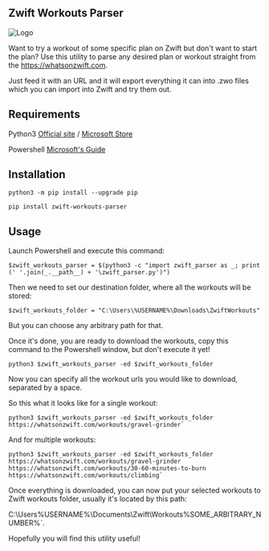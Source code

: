 Zwift Workouts Parser 
---------------------
![Logo](https://github.com/alexshpunt/zwift_workouts_parser/blob/main/.github/logo.jpg?raw=true)

Want to try a workout of some specific plan on Zwift but don't want to start the plan? Use this utility to parse any desired plan or workout straight from the https://whatsonzwift.com. 

Just feed it with an URL and it will export everything it can into .zwo files which you can import into Zwift and try them out. 

Requirements
------------
Python3 [Official site](https://www.python.org/downloads/windows/) / [Microsoft Store](https://apps.microsoft.com/detail/9PJPW5LDXLZ5?hl=en-US&gl=US) 

Powershell [Microsoft's Guide](https://learn.microsoft.com/en-us/powershell/scripting/install/installing-powershell-on-windows?view=powershell-7.4)


Installation
------------
```
python3 -m pip install --upgrade pip
```

```
pip install zwift-workouts-parser
```

Usage 
------------
Launch Powershell and execute this command: 

```
$zwift_workouts_parser = $(python3 -c "import zwift_parser as _; print (' '.join(_.__path__) + '\zwift_parser.py')")
```

Then we need to set our destination folder, where all the workouts will be stored: 

```
$zwift_workouts_folder = "C:\Users\%USERNAME%\Downloads\ZwiftWorkouts"
```

But you can choose any arbitrary path for that. 

Once it's done, you are ready to download the workouts, copy this command to the Powershell window, but don't execute it yet!

```
python3 $zwift_workouts_parser -ed $zwift_workouts_folder
```

Now you can specify all the workout urls you would like to download, separated by a space. 

So this what it looks like for a single workout: 

```
python3 $zwift_workouts_parser -ed $zwift_workouts_folder https://whatsonzwift.com/workouts/gravel-grinder`
```

And for multiple workouts: 

```
python3 $zwift_workouts_parser -ed $zwift_workouts_folder https://whatsonzwift.com/workouts/gravel-grinder https://whatsonzwift.com/workouts/30-60-minutes-to-burn https://whatsonzwift.com/workouts/climbing`
```

Once everything is downloaded, you can now put your selected workouts to Zwift workouts folder, usually it's located by this path:

C:\Users\%USERNAME%\Documents\Zwift\Workouts\%SOME_ARBITRARY_NUMBER%`.

Hopefully you will find this utility useful! 

